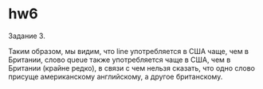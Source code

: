 # hw6

Задание 3.

Таким образом, мы видим, что line употребляется в США чаще, чем в Британии, слово queue также употребляется чаще в США, чем в Британии (крайне редко), в связи с чем нельзя сказать, что одно слово присуще американскому английскому, а другое британскому. 
